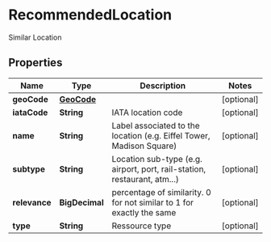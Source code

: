 

# RecommendedLocation

Similar Location

## Properties

| Name | Type | Description | Notes |
|------------ | ------------- | ------------- | -------------|
|**geoCode** | [**GeoCode**](GeoCode.md) |  |  [optional] |
|**iataCode** | **String** | IATA location code |  [optional] |
|**name** | **String** | Label associated to the location (e.g. Eiffel Tower, Madison Square) |  [optional] |
|**subtype** | **String** | Location sub-type (e.g. airport, port, rail-station, restaurant, atm...) |  [optional] |
|**relevance** | **BigDecimal** | percentage of similarity.  0 for not similar to 1 for exactly the same |  [optional] |
|**type** | **String** | Ressource type |  [optional] |



